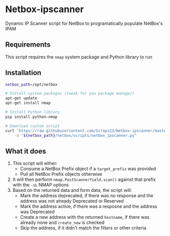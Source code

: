# Netbox-ipscanner
Dynamic IP Scanner script for NetBox to programatically populate NetBox's IPAM

## Requirements
This script requires the `nmap` system package and Python library to run

## Installation
```bash
netbox_path=/opt/netbox

# Install system packages (tweak for you package manager)
apt-get update
apt-get install nmap

# Install Python library
pip install python-nmap

# Download custom script
curl 'https://raw.githubusercontent.com/Scraps23/Netbox-ipscanner/master/netbox_ipscanner.py' \
    -o "${netbox_path}/netbox/scripts/netbox_ipscanner.py"
```

## What it does

1. This script will either: 
   - Consume a NetBox Prefix object if a `target_prefix` was provided
   - Pull all NetBox Prefix objects otherwise
2. It will then perform `nmap.PostScannerYield.scan()` against that prefix with the `-sL` NMAP options
3. Based on the returned data and form data, the script will:
   - Mark the address deprecated, if there was no response and the address was not already Deprecated or Reserved
   - Mark the address active, if there was a resposne and the address was Deprecated
   - Create a new address with the returned `hostname`, if there was already none and `create_new` is checked
   - Skip the address, if it didn't match the filters or other criteria
